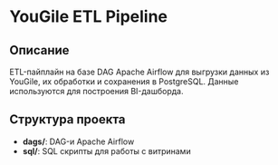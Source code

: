 # YouGile ETL Pipeline

## Описание
ETL-пайплайн на базе DAG Apache Airflow для выгрузки данных из YouGile, их обработки и сохранения в PostgreSQL. Данные используются для построения BI-дашборда.

## Структура проекта
- **dags/**: DAG-и Apache Airflow
- **sql/**: SQL скрипты для работы с витринами
